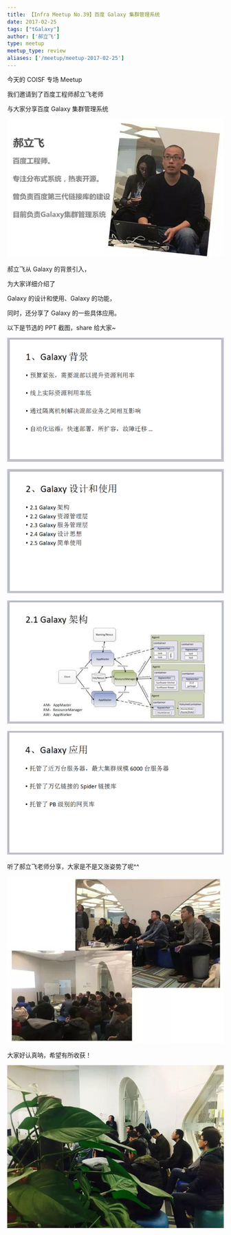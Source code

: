 ```yaml
---
title: 【Infra Meetup No.39】百度 Galaxy 集群管理系统
date: 2017-02-25
tags: ["tGalaxy"]
author: ['郝立飞']
type: meetup
meetup_type: review
aliases: ['/meetup/meetup-2017-02-25']
---
```


今天的 COISF 专场 Meetup

我们邀请到了百度工程师郝立飞老师

与大家分享百度 Galaxy 集群管理系统

![郝立飞 | 百度](media/meetup-39-20170225/1.jpeg)

郝立飞从 Galaxy 的背景引入，

为大家详细介绍了

Galaxy 的设计和使用、Galaxy 的功能，

同时，还分享了 Galaxy 的一些具体应用。

以下是节选的 PPT 截图，share 给大家~

![ppt 图片](media/meetup-39-20170225/2.png)

![ppt 图片](media/meetup-39-20170225/3.png)

![ppt 图片](media/meetup-39-20170225/4.jpeg)

![ppt 图片](media/meetup-39-20170225/5.png)

听了郝立飞老师分享，大家是不是又涨姿势了呢^^

![现场图片](media/meetup-39-20170225/6.jpeg)

大家好认真呐，希望有所收获！

![现场图片](media/meetup-39-20170225/7.jpeg)

